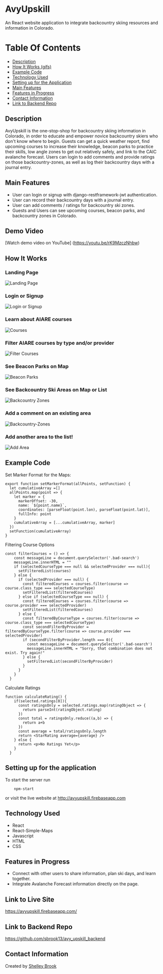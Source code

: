 # AvyUpskill

An React website application to integrate backcountry skiing resources and information in Colorado.

# Table Of Contents 
- [Description](https://github.com/sbrook13/avy-upskill-frontend#description)
- [How It Works (gifs)](https://github.com/sbrook13/avy-upskill-frontend#how-it-works)
- [Example Code](https://github.com/sbrook13/avy-upskill-frontend#example-code)
- [Technology Used](https://github.com/sbrook13/avy-upskill-frontend#technology-used)
- [Setting up for the Application](https://github.com/sbrook13/avy-upskill-frontend#setting-up-for-the-application)
- [Main Features](https://github.com/sbrook13/avy-upskill-frontend#main-features)
- [Features in Progress](https://github.com/sbrook13/avy-upskill-frontend#features-in-progress)
- [Contact Information](https://github.com/sbrook13/avy-upskill-frontend#contact-information)
- [Link to Backend Repo](https://github.com/sbrook13/avy-upskill-frontend#link-to-backend-repo)

## Description

AvyUpskill is the one-stop-shop for backcountry skiing information in Colorado, in order to educate and empower novice backcountry skiers who don't know where to begin. Guests can get a quick weather report, find upcoming courses to increase their knowledge, beacon parks to practice their skills, low angle zones to get out relatively safely, and link to the CAIC avalanche forecast. Users can login to add comments and provide ratings on those backcountry-zones, as well as log their backcountry days with a journal entry.

## Main Features

- User can login or signup with django-restframework-jwt authentication.
- User can record their backcountry days with a journal entry.
- User can add comments / ratings for backcountry ski zones.
- Guests and Users can see upcoming courses, beacon parks, and backcountry zones in Colorado.

## Demo Video

[Watch demo video on YouTube] (https://youtu.be/rK9MzczNhbw)

## How It Works

### Landing Page


![Landing Page](https://media0.giphy.com/media/O0njrtdNFN5rjdwJ2E/giphy.gif)


### Login or Signup


![Login or Signup](https://media4.giphy.com/media/N9hyNTCfXPxuet8m83/giphy.gif)


### Learn about AIARE courses


![Courses](https://media4.giphy.com/media/sW0fuZX1RcZ0OFakYB/giphy.gif)


### Filter AIARE courses by type and/or provider


![Filter Courses](https://media2.giphy.com/media/5IZmzBGvzwudp3xCdT/giphy.gif)


### See Beacon Parks on Map


![Beacon Parks](https://media1.giphy.com/media/IoHkyHBQ06Kpq98B2P/giphy.gif)


### See Backcountry Ski Areas on Map or List


![Backcountry Zones](https://media0.giphy.com/media/xzb1hQZ7S1Qh2ASUQW/giphy.gif)


### Add a comment on an existing area


![Backcountry-Zones](https://media0.giphy.com/media/ZhdsI01dhcEP3VLFnA/giphy.gif)


### Add another area to the list!


![Add Area](https://media1.giphy.com/media/sXuEFuMVfaWlUAP6ci/giphy.gif)


## Example Code 

Set Marker Format for the Maps:
```
export function setMarkerFormat(allPoints, setFunction) {
  let cumulativeArray =[]
  allPoints.map(point => {
    let marker = {
      markerOffset: -30,
      name: `${point.name}`,
      coordinates: [parseFloat(point.lon), parseFloat(point.lat)],
      fullInfo: point
    }
    cumulativeArray = [...cumulativeArray, marker]
  })
  setFunction(cumulativeArray)
}
```

Filtering Course Options
```
const filterCourses = () => {
    const messageLine = document.querySelector('.bad-search')
    messageLine.innerHTML = ""
    if (selectedCourseType === null && selectedProvider === null){
      setFilteredList(courses)
    } else {
      if (selectedProvider === null) {
        const filteredCourses = courses.filter(course => course.class_type === selectedCourseType)
        setFilteredList(filteredCourses)
      } else if (selectedCourseType === null) {
        const filteredCourses = courses.filter(course => course.provider === selectedProvider)
        setFilteredList(filteredCourses)
      } else {
        const filteredByCourseType = courses.filter(course => course.class_type === selectedCourseType)
        const secondFilterByProvider = filteredByCourseType.filter(course => course.provider === selectedProvider)
        if (secondFilterByProvider.length === 0){
          const messageLine = document.querySelector('.bad-search')
          messageLine.innerHTML = "Sorry, that combination does not exist. Try again!"
        } else {
          setFilteredList(secondFilterByProvider)
        }
      }  
    }
  }
```

Calculate Ratings
```
function calculateRating() {
    if(selected.ratings[0]){
      const ratingsOnly = selected.ratings.map(ratingObject => { 
        return parseInt(ratingObject.rating)
      })
      const total = ratingsOnly.reduce((a,b) => {
        return a+b
      })
      const average = total/ratingsOnly.length
      return <StarRating average={average} />
    } else {
      return <p>No Ratings Yet</p>
    }
  }
```

## Setting up for the application

To start the server run

``` 
    npm-start 
```

or visit the live website at http://avyupskill.firebaseapp.com

## Technology Used

- React
- React-Simple-Maps
- Javascript
- HTML
- CSS

## Features in Progress

- Connect with other users to share information, plan ski days, and learn together. 
- Integrate Avalanche Forecast information directly on the page. 

## Link to Live Site

https://avyupskill.firebaseapp.com/

## Link to Backend Repo

https://github.com/sbrook13/avy_upskill_backend

## Contact Information

Created by [Shelley Brook](https://www.linkedin.com/in/sbrook13/)
